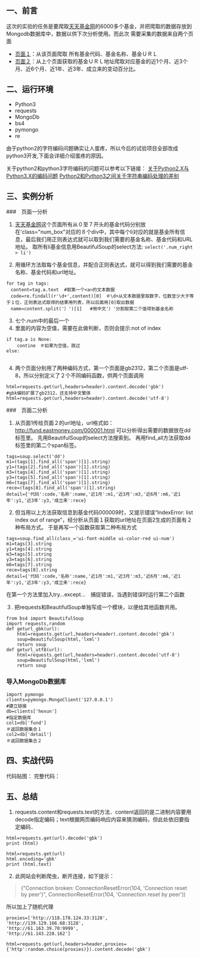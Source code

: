 ## 一、前言
这次的实验的任务是要爬取[天天基金网](http://fund.eastmoney.com/allfund.html)的6000多个基金，并把爬取的数据存放到Mongodb数据库中，数据以供下次分析使用。而此次 需要采集的数据来自两个页面
- [页面１](http://fund.eastmoney.com/allfund.html)：从该页面爬取 所有基金代码、基金名称、基金ＵＲＬ
- [页面２](http://fund.eastmoney.com/000001.html)：从上个页面获取的基金ＵＲＬ地址爬取对应基金的近1个月、近3个月、近6个月、近1年、近3年、成立来的变动百分比。

## 二、运行环境
- Python3
- requests
- MongoDb
- bs4
- pymongo
- re

由于python2的字符编码问题确实让人蛋疼，所以今后的试验项目全部改成python3开发,下面会详细介绍蛋疼的原因。

关于python2和python3字符编码的问题可以参考以下链接：
[关于Python2.X与Python3.X的编码问题](http://blog.csdn.net/mickeymouse1928/article/details/70168794)
[ Python2和Python3之间关于字符串编码处理的差别](http://blog.csdn.net/yanghuan313/article/details/63262477)

## 三、实例分析
###　页面一分析
1. [天天基金网](http://fund.eastmoney.com/allfund.html)这个页面所有从０至７开头的基金代码分别放在'class="num_box"对应的８个div中，其中每个li对应的就是基金所有信息，最后我们用正则表达式就可以取到我们需要的基金名称、基金代码和URL地址。
取所有li基金信息用BeautifulSoup的select方法:
```select('.num_right > li')```

2.  用循环方法取每个基金信息，并配合正则表达式，就可以得到我们需要的基金名称、基金代码和url地址。
```
for tag in tags:
　content=tag.a.text  #取第一个<a>的文本数据
　code=re.findall(r'\d+',content)[0]　＃\d+从文本数据里取数字，位数至少大于等于１位，正则表达式取得的结果用列表，所以后面用[0]取出数据
　name=content.split('）')[1]   #用中文'）'分割取第二个值得到基金名称
```
3. 七个.num中的最后一个<li>里面的内容为空值，需要在此做判断，否则会提示:not of index
```
if tag.a is None:
    contine　＃如果为空值，跳过
else:
    
```
 4. 两个页面分别用了两种编码方式，第一个页面是gb2312，第二个页面是utf-8，所以分别定义了２个不同编码函数，供两个页面调用
```
html=requests.get(url,headers=header).content.decode('gbk')
#gbk编码扩展了gb2312，还支持中文繁体
html=requests.get(url,headers=header).content.decode('utf-8')
```
###　页面二分析
1. 从页面1传给页面２的url地址，url格式如：http://fund.eastmoney.com/000001.html 可以分析得出需要的数据放在dd 标签里。
先用BeautifulSoup的select方法搜索到。
再用find_all方法获取dd标签里的第二个span标签。
```
tags=soup.select('dd')
m1=(tags[1].find_all('span')[1].string)
y1=(tags[2].find_all('span')[1].string)
m3=(tags[4].find_all('span')[1].string)
y3=(tags[5].find_all('span')[1].string)
m6=(tags[7].find_all('span')[1].string)
rece=(tags[8].find_all('span')[1].string)
detail={'代码':code,'名称':name,'近1月':m1,'近3月':m3,'近6月':m6,'近1年':y1,'近3年':y3,'成立来':rece}
```
2. 但当用以上方法获取信息到基金代码000009时，又提示错误“IndexError: list index out of range”，经分析从页面１获取的url地址在页面2生成的页面有２种布局方式。
于是再写一个函数获取第二种布局方式
```
tags=soup.find_all(class_='ui-font-middle ui-color-red ui-num')
m1=tags[3].string
y1=tags[4].string
m3=tags[5].string
y3=tags[6].string
m6=tags[7].string
rece=tags[8].string
detail={'代码':code,'名称':name,'近1月':m1,'近3月':m3,'近6月':m6,'近1年':y1,'近3年':y3,'成立来':rece}
```
在第一个方法里加入try...except...　捕捉错误，当遇到错误时运行第二个函数

３. 把requests和BeautifulSoup单独写成一个模块，以便给其他函数共用。
```
from bs4 import BeautifulSoup
import requests,random
def geturl_gbk(url):
	html=requests.get(url,headers=header).content.decode('gbk')
	soup=BeautifulSoup(html,'lxml')
	return soup
def geturl_utf8(url):
	html=requests.get(url,headers=header).content.decode('utf-8')
	soup=BeautifulSoup(html,'lxml')
	return soup	

```

### 导入MongoDb数据库

```
import pymongo
clients=pymongo.MongoClient('127.0.0.1')
#建立链接
db=clients['hexun']
#指定数据库
col1=db['fund']
＃返回数据集合１
col2=db['detail']
＃返回数据集合２
```
## 四、实战代码
代码贴图：
完整代码：
## 五、总结
1. requests.content和requests.text的方法．content返回的是二进制内容要用decode指定编码；text根据网页编码响应内容来猜测编码，但此处依旧要指定编码．
```
html=requests.get(url).decode('gbk')
print (html)
```
```
html=requests.get(url)
html.encoding='gbk'
print (html.text)
```

2. 此网站会判断爬虫，断开连接，如下提示：
>("Connection broken: ConnectionResetError(104, 'Connection reset by peer')", ConnectionResetError(104, 'Connection reset by peer'))

所以加上了随机代理
```
proxies=['http://118.178.124.33:3128',
'http://139.129.166.68:3128',
'http://61.163.39.70:9999',
'http://61.143.228.162']

html=requests.get(url,headers=header,proxies={'http':random.choice(proxies)}).content.decode('gbk')
```
